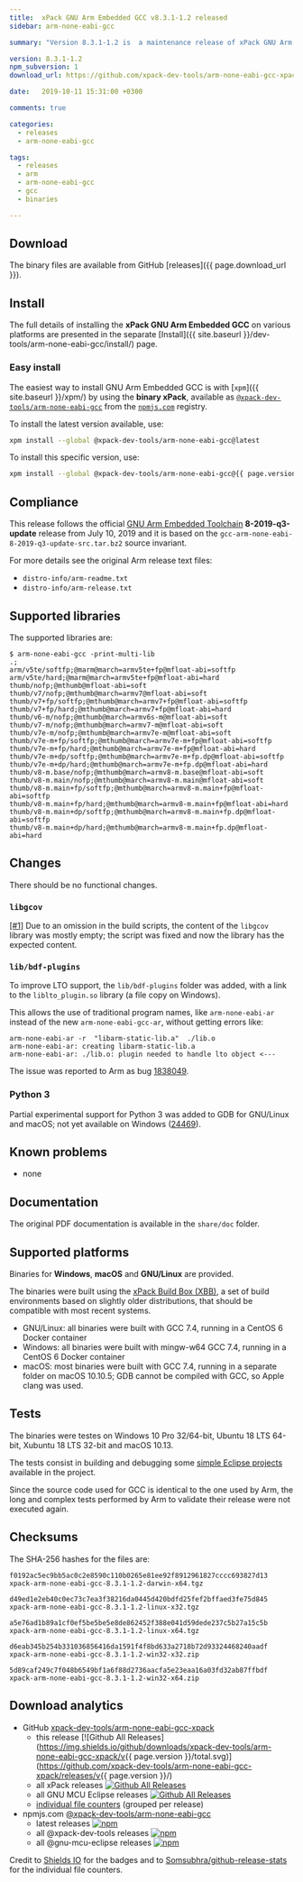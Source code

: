 ```yaml
---
title:  xPack GNU Arm Embedded GCC v8.3.1-1.2 released
sidebar: arm-none-eabi-gcc

summary: "Version 8.3.1-1.2 is  a maintenance release of xPack GNU Arm Embedded GCC to fix the **libgcov** build bug."

version: 8.3.1-1.2
npm_subversion: 1
download_url: https://github.com/xpack-dev-tools/arm-none-eabi-gcc-xpack/releases/v8.3.1-1.2/

date:   2019-10-11 15:31:00 +0300

comments: true

categories:
  - releases
  - arm-none-eabi-gcc

tags:
  - releases
  - arm
  - arm-none-eabi-gcc
  - gcc
  - binaries

---
```


## Download

The binary files are available from GitHub [releases]({{ page.download_url }}).

## Install

The full details of installing the **xPack GNU Arm Embedded GCC** on
various platforms are presented in the separate
[Install]({{ site.baseurl }}/dev-tools/arm-none-eabi-gcc/install/) page.

### Easy install

The easiest way to install GNU Arm Embedded GCC is with
[`xpm`]({{ site.baseurl }}/xpm/)
by using the **binary xPack**, available as
[`@xpack-dev-tools/arm-none-eabi-gcc`](https://www.npmjs.com/package/@xpack-dev-tools/arm-none-eabi-gcc)
from the [`npmjs.com`](https://www.npmjs.com) registry.

To install the latest version available, use:

```sh
xpm install --global @xpack-dev-tools/arm-none-eabi-gcc@latest
```

To install this specific version, use:

```sh
xpm install --global @xpack-dev-tools/arm-none-eabi-gcc@{{ page.version }}.{{ page.npm_subversion }}
```

## Compliance

This release follows the official
[GNU Arm Embedded Toolchain](https://developer.arm.com/open-source/gnu-toolchain/gnu-rm)
**8-2019-q3-update** release from July 10, 2019 and it is based on the
`gcc-arm-none-eabi-8-2019-q3-update-src.tar.bz2` source invariant.

For more details see the original Arm release text files:

- `distro-info/arm-readme.txt`
- `distro-info/arm-release.txt`

## Supported libraries

The supported libraries are:

```console
$ arm-none-eabi-gcc -print-multi-lib
.;
arm/v5te/softfp;@marm@march=armv5te+fp@mfloat-abi=softfp
arm/v5te/hard;@marm@march=armv5te+fp@mfloat-abi=hard
thumb/nofp;@mthumb@mfloat-abi=soft
thumb/v7/nofp;@mthumb@march=armv7@mfloat-abi=soft
thumb/v7+fp/softfp;@mthumb@march=armv7+fp@mfloat-abi=softfp
thumb/v7+fp/hard;@mthumb@march=armv7+fp@mfloat-abi=hard
thumb/v6-m/nofp;@mthumb@march=armv6s-m@mfloat-abi=soft
thumb/v7-m/nofp;@mthumb@march=armv7-m@mfloat-abi=soft
thumb/v7e-m/nofp;@mthumb@march=armv7e-m@mfloat-abi=soft
thumb/v7e-m+fp/softfp;@mthumb@march=armv7e-m+fp@mfloat-abi=softfp
thumb/v7e-m+fp/hard;@mthumb@march=armv7e-m+fp@mfloat-abi=hard
thumb/v7e-m+dp/softfp;@mthumb@march=armv7e-m+fp.dp@mfloat-abi=softfp
thumb/v7e-m+dp/hard;@mthumb@march=armv7e-m+fp.dp@mfloat-abi=hard
thumb/v8-m.base/nofp;@mthumb@march=armv8-m.base@mfloat-abi=soft
thumb/v8-m.main/nofp;@mthumb@march=armv8-m.main@mfloat-abi=soft
thumb/v8-m.main+fp/softfp;@mthumb@march=armv8-m.main+fp@mfloat-abi=softfp
thumb/v8-m.main+fp/hard;@mthumb@march=armv8-m.main+fp@mfloat-abi=hard
thumb/v8-m.main+dp/softfp;@mthumb@march=armv8-m.main+fp.dp@mfloat-abi=softfp
thumb/v8-m.main+dp/hard;@mthumb@march=armv8-m.main+fp.dp@mfloat-abi=hard
```

## Changes

There should be no functional changes.

### `libgcov`

[[#1]](https://github.com/xpack-dev-tools/arm-none-eabi-gcc-xpack/issues/1)
Due to an omission in the build scripts, the content of the `libgcov`
library was mostly empty; the script was fixed and now the library has the
expected content.

### `lib/bdf-plugins`

To improve LTO support, the `lib/bdf-plugins` folder was added, with
a link to the `liblto_plugin.so` library (a file copy on Windows).

This allows the use of traditional program names, like `arm-none-eabi-ar`
instead of the new `arm-none-eabi-gcc-ar`, without getting errors like:

```
arm-none-eabi-ar -r  "libarm-static-lib.a"  ./lib.o
arm-none-eabi-ar: creating libarm-static-lib.a
arm-none-eabi-ar: ./lib.o: plugin needed to handle lto object <---
```

The issue was reported to Arm as bug [1838049](https://bugs.launchpad.net/gcc-arm-embedded/+bug/1838049).

### Python 3

Partial experimental support for Python 3 was added to GDB for GNU/Linux
and macOS; not yet available on Windows
([24469](https://sourceware.org/bugzilla/show_bug.cgi?id=24469)).

## Known problems

- none

## Documentation

The original PDF documentation is available in the `share/doc` folder.

## Supported platforms

Binaries for **Windows**, **macOS** and **GNU/Linux** are provided.

The binaries were built using the
[xPack Build Box (XBB)](https://github.com/xpack/xpack-build-box), a set
of build environments based on slightly older distributions, that should be
compatible with most recent systems.

- GNU/Linux: all binaries were built with GCC 7.4, running in a CentOS 6
  Docker container
- Windows: all binaries were built with mingw-w64 GCC 7.4, running in a
  CentOS 6 Docker container
- macOS: most binaries were built with GCC 7.4, running in a separate
  folder on macOS 10.10.5; GDB cannot be compiled with GCC, so Apple
  clang was used.

## Tests

The binaries were testes on Windows 10 Pro 32/64-bit, Ubuntu 18 LTS 64-bit,
Xubuntu 18 LTS 32-bit and macOS 10.13.

The tests consist in building and debugging some
[simple Eclipse projects](https://github.com/xpack-dev-tools/arm-none-eabi-gcc-xpack/tree/xpack/tests/eclipse)
available in the project.

Since the source code used for GCC is identical to the one used by Arm, the
long and complex tests performed by Arm to validate their release were not
executed again.

## Checksums

The SHA-256 hashes for the files are:

```
f0192ac5ec9bb5ac0c2e8590c110b0265e81ee92f8912961827cccc693827d13
xpack-arm-none-eabi-gcc-8.3.1-1.2-darwin-x64.tgz

d49ed1e2eb40c0ec73c7ea3f38216da0445d420bdfd25fef2bffaed3fe75d845
xpack-arm-none-eabi-gcc-8.3.1-1.2-linux-x32.tgz

a5e76ad1b89a1cf0ef5be5be5e8de862452f388e041d59dede237c5b27a15c5b
xpack-arm-none-eabi-gcc-8.3.1-1.2-linux-x64.tgz

d6eab345b254b331036856416da1591f4f8bd633a2718b72d93324468240aadf
xpack-arm-none-eabi-gcc-8.3.1-1.2-win32-x32.zip

5d89caf249c7f048b6549bf1a6f88d2736aacfa5e23eaa16a03fd32ab87ffbdf
xpack-arm-none-eabi-gcc-8.3.1-1.2-win32-x64.zip
```

## Download analytics

- GitHub [xpack-dev-tools/arm-none-eabi-gcc-xpack](https://github.com/xpack-dev-tools/arm-none-eabi-gcc-xpack/)
  * this release [![Github All Releases](https://img.shields.io/github/downloads/xpack-dev-tools/arm-none-eabi-gcc-xpack/v{{ page.version }}/total.svg)](https://github.com/xpack-dev-tools/arm-none-eabi-gcc-xpack/releases/v{{ page.version }}/)
  - all xPack releases [![Github All Releases](https://img.shields.io/github/downloads/xpack-dev-tools/arm-none-eabi-gcc-xpack/total.svg)](https://github.com/xpack-dev-tools/arm-none-eabi-gcc-xpack/releases/)
  - all GNU MCU Eclipse releases [![Github All Releases](https://img.shields.io/github/downloads/gnu-mcu-eclipse/arm-none-eabi-gcc/total.svg)](https://github.com/gnu-mcu-eclipse/arm-none-eabi-gcc/releases/)
  - [individual file counters](https://somsubhra.github.io/github-release-stats/?username=xpack-dev-tools&repository=arm-none-eabi-gcc-xpack) (grouped per release)
- npmjs.com [@xpack-dev-tools/arm-none-eabi-gcc](https://www.npmjs.com/package/@xpack-dev-tools/arm-none-eabi-gcc)
  - latest releases [![npm](https://img.shields.io/npm/dw/@xpack-dev-tools/arm-none-eabi-gcc.svg)](https://www.npmjs.com/package/@xpack-dev-tools/arm-none-eabi-gcc/)
  - all @xpack-dev-tools releases [![npm](https://img.shields.io/npm/dt/@xpack-dev-tools/arm-none-eabi-gcc.svg)](https://www.npmjs.com/package/@xpack-dev-tools/arm-none-eabi-gcc/)
  - all @gnu-mcu-eclipse releases [![npm](https://img.shields.io/npm/dt/@gnu-mcu-eclipse/arm-none-eabi-gcc.svg)](https://www.npmjs.com/package/@gnu-mcu-eclipse/arm-none-eabi-gcc/)

Credit to [Shields IO](https://shields.io) for the badges and to
[Somsubhra/github-release-stats](https://github.com/Somsubhra/github-release-stats)
for the individual file counters.
